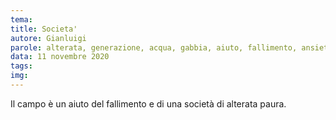 ```yaml
---
tema:
title: Societa'
autore: Gianluigi
parole: alterata, generazione, acqua, gabbia, aiuto, fallimento, ansietà, campo
data: 11 novembre 2020
tags: 
img: 
---
```

Il campo è un aiuto del fallimento e di una società di alterata paura.
